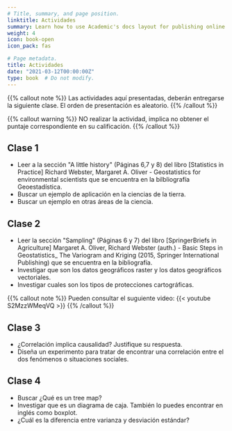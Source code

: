 ```yaml
---
# Title, summary, and page position.
linktitle: Actividades
summary: Learn how to use Academic's docs layout for publishing online courses, software documentation, and tutorials.
weight: 4
icon: book-open
icon_pack: fas

# Page metadata.
title: Actividades
date: "2021-03-12T00:00:00Z"
type: book  # Do not modify.
---
```


{{% callout note %}}
Las actividades aquí presentadas, deberán entregarse la siguiente clase. El orden de presentación es aleatorio.
{{% /callout %}}

{{% callout warning %}}
NO realizar la actividad, implica no obtener el puntaje correspondiente en su calificación.
{{% /callout %}}

## Clase 1

- Leer a la sección "A little history" (Páginas 6,7 y 8) del libro [Statistics in Practice] Richard Webster, Margaret A. Oliver - Geostatistics for environmental scientists que se encuentra en la bilbliografía Geoestadística.
- Buscar un ejemplo de aplicación en la ciencias de la tierra.
- Buscar un ejemplo en otras áreas de la ciencia.

## Clase 2

- Leer la sección "Sampling" (Páginas 6 y 7) del libro [SpringerBriefs in Agriculture] Margaret A. Oliver, Richard Webster (auth.) - Basic Steps in Geostatistics_ The Variogram and Kriging (2015, Springer International Publishing) que se encuentra en la bibliografía.
- Investigar que son los datos geográficos raster y los datos geográficos vectoriales.
- Investigar cuales son los tipos de protecciones cartográficas.

{{% callout note %}}
Pueden consultar el suguiente video:
{{< youtube S2MzzWMeqVQ >}}
{{% /callout %}}

## Clase 3

- ¿Correlación implica causalidad? Justifique su respuesta.
- Diseña un experimento para tratar de encontrar una correlación entre el dos fenómenos o situaciones sociales.

## Clase 4

- Buscar ¿Qué es un tree map? 
- Investigar que es un diagrama de caja. También lo puedes encontrar en inglés como boxplot.
- ¿Cuál es la diferencia entre varianza y desviación estándar?